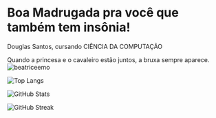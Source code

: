 # Boa Madrugada pra você que também tem insônia!

Douglas Santos, cursando CIÊNCIA DA COMPUTAÇÃO

Quando a princesa e o cavaleiro estão juntos, a bruxa sempre aparece. ![_beatriceemo_](https://github.com/user-attachments/assets/49b3028e-f0c1-4409-8e74-c410374bee6f)

![Top Langs](https://github-readme-stats.vercel.app/api/top-langs/?username=DouglaSantos777&layout=compact)

![GitHub Stats](https://github-readme-stats.vercel.app/api?username=DouglaSantos777&show_icons=true&theme=radical)

![GitHub Streak](https://github-readme-streak-stats.herokuapp.com/?user=DouglaSantos777&theme=radical)


